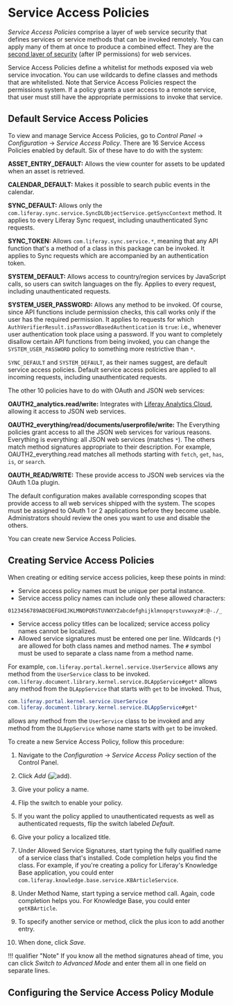 # Service Access Policies

*Service Access Policies* comprise a layer of web service security that defines services or service methods that can be invoked remotely. You can apply many of them at once to produce a combined effect. They are the [second layer of security](./01-securing-liferay.md#web-services) (after IP permissions) for web services. 

Service Access Policies define a whitelist for methods exposed via web service invocation. You can use wildcards to define classes and methods that are whitelisted. Note that Service Access Policies respect the permissions system. If a policy grants a user access to a remote service, that user must still have the appropriate permissions to invoke that service. 

## Default Service Access Policies

To view and manage Service Access Policies, go to *Control Panel* &rarr; *Configuration* &rarr; *Service Access Policy*. There are 16 Service Access Policies enabled by default. Six of these have to do with the system: 

**ASSET_ENTRY_DEFAULT:** Allows the view counter for assets to be updated when an asset is retrieved.

**CALENDAR_DEFAULT:** Makes it possible to search public events in the calendar.

**SYNC_DEFAULT:** Allows only the `com.liferay.sync.service.SyncDLObjectService.getSyncContext` method. It applies to every Liferay Sync request, including unauthenticated Sync requests.

**SYNC_TOKEN:** Allows `com.liferay.sync.service.*`, meaning that any API function that's a method of a class in this package can be invoked. It applies to Sync requests which are accompanied by an authentication token.

**SYSTEM_DEFAULT:** Allows access to country/region services by JavaScript calls, so users can switch languages on the fly. Applies to every request, including unauthenticated requests.

**SYSTEM_USER_PASSWORD:** Allows any method to be invoked. Of course, since API functions include permission checks, this call works only if the user has the required permission. It applies to requests for which `AuthVerifierResult.isPasswordBasedAuthentication` is `true`: i.e., whenever user authentication took place using a password. If you want to completely disallow certain API functions from being invoked, you can change the `SYSTEM_USER_PASSWORD` policy to something more restrictive than `*`.

`SYNC_DEFAULT` and `SYSTEM_DEFAULT`, as their names suggest, are default service access policies. Default service access policies are applied to all incoming requests, including unauthenticated requests. 

The other 10 policies have to do with OAuth and JSON web services: 

**OAUTH2_analytics.read/write:** Integrates with [Liferay Analytics Cloud](https://www.liferay.com/products/analytics-cloud), allowing it access to JSON web services. 

**OAUTH2_everything/read/documents/userprofile/write:** The Everything policies grant access to all the JSON web services for various reasons. Everything is everything: all JSON web services (matches `*`). The others match method signatures appropriate to their description. For example, OAUTH2_everything.read matches all methods starting with `fetch`, `get`, `has`, `is`, or `search`. 

**OAUTH_READ/WRITE:** These provide access to JSON web services via the OAuth 1.0a plugin. 

The default configuration makes available corresponding scopes that provide access to all web services shipped with the system. The scopes must be assigned to OAuth 1 or 2 applications before they become usable. Administrators should review the ones you want to use and disable the others. 

You can create new Service Access Policies. 

## Creating Service Access Policies

When creating or editing service access policies, keep these points in mind:

- Service access policy names must be unique per portal instance.
- Service access policy names can include only these allowed characters:

```
0123456789ABCDEFGHIJKLMNOPQRSTUVWXYZabcdefghijklmnopqrstuvwxyz#:@-./_
```

- Service access policy titles can be localized; service access policy names cannot be localized.
- Allowed service signatures must be entered one per line. Wildcards (`*`) are allowed for both class names and method names. The `#` symbol must be used to separate a class name from a method name. 

For example, `com.liferay.portal.kernel.service.UserService` allows any method from the `UserService` class to be invoked. `com.liferay.document.library.kernel.service.DLAppService#get*` allows any method from the `DLAppService` that starts with `get` to be invoked. Thus, 

```java
com.liferay.portal.kernel.service.UserService
com.liferay.document.library.kernel.service.DLAppService#get*
```

allows any method from the `UserService` class to be invoked and any method from the `DLAppService` whose name starts with `get` to be invoked. 

To create a new Service Access Policy, follow this procedure: 

1.  Navigate to the *Configuration* &rarr; *Service Access Policy* section of the Control Panel. 
 
2.  Click *Add* (![add](../../images/icon-add.png)). 
 
3.  Give your policy a name. 

4.  Flip the switch to enable your policy.

5.  If you want the policy applied to unauthenticated requests as well as authenticated requests, flip the switch labeled *Default*. 

6.  Give your policy a localized title. 

7.  Under Allowed Service Signatures, start typing the fully qualified name of a service class that's installed. Code completion helps you find the class. For example, if you're creating a policy for Liferay's Knowledge Base application, you could enter `com.liferay.knowledge.base.service.KBArticleService`. 

8.  Under Method Name, start typing a service method call. Again, code completion helps you. For Knowledge Base, you could enter `getKBArticle`. 

9.  To specify another service or method, click the plus icon to add another entry. 

10. When done, click *Save*. 

!!! qualifier "Note"
    If you know all the method signatures ahead of time, you can click *Switch to Advanced Mode* and enter them all in one field on separate lines. 



## Configuring the Service Access Policy Module


